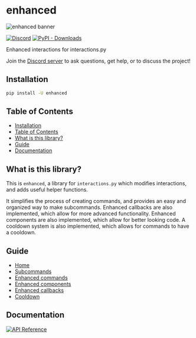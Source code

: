 # enhanced

![enhanced banner](https://github.com/interactions-py/enhanced/blob/main/src/enhanced_banner.png?raw=true)

[![Discord](https://img.shields.io/discord/924871439776108544?color=blue&label=discord&style=for-the-badge)](https://discord.gg/Y78bpT5aNv) [![PyPI - Downloads](https://img.shields.io/pypi/dm/enhanced?color=blue&style=for-the-badge)](https://pypi.org/project/enhanced/)

Enhanced interactions for interactions.py

Join the [Discord server](https://discord.gg/Y78bpT5aNv) to ask questions, get help, or to discuss the project!

## Installation

```bash
pip install -U enhanced
```

## Table of Contents

- [Installation](#installation)
- [Table of Contents](#table-of-contents)
- [What is this library?](#what-is-this-library)
- [Guide](#guide)
- [Documentation](#documentation)

## What is this library?

This is `enhanced`, a library for `interactions.py` which modifies interactions, and adds useful helper functions.

It simplifies the process of creating commands, and provides an easy and organized way to make subcommands. Enhanced callbacks are also implemented, which allow for more advanced functionality. Enhanced components are also implemented, which allow for better looking code. A cooldown system is also implemented, which allows for commands to have a cooldown.

## Guide

- [Home](https://github.com/interactions-py/enhanced/wiki)
- [Subcommands](https://github.com/interactions-py/enhanced/wiki/Subcommands)
- [Enhanced commands](https://github.com/interactions-py/enhanced/wiki/Better-commands)
- [Enhanced components](https://github.com/interactions-py/enhanced/wiki/Better-components)
- [Enhanced callbacks](https://github.com/interactions-py/enhanced/wiki/Better-callbacks)
- [Cooldown](https://github.com/interactions-py/enhanced/wiki/Cooldown)

## Documentation

[![API Reference](https://img.shields.io/badge/API-Reference-blue.svg)](https://github.com/interactions-py/enhanced/wiki/API-Reference)
